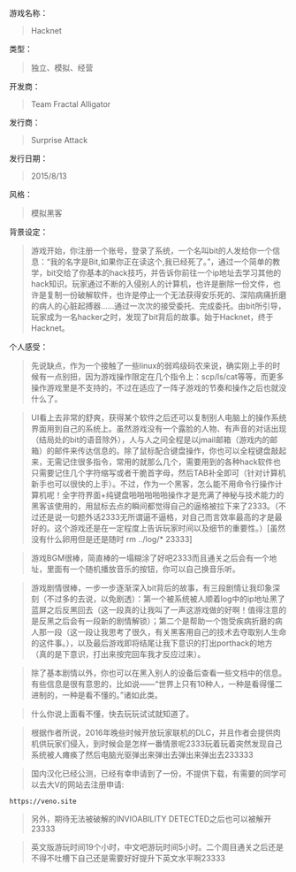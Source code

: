 游戏名称：
> Hacknet

类型：
>独立、模拟、经营

开发商：
>Team Fractal Alligator

发行商：
>Surprise Attack

发行日期：
>2015/8/13

风格：
>模拟黑客

背景设定：
>游戏开始，你注册一个账号，登录了系统，一个名叫bit的人发给你一个信息：“我的名字是Bit,如果你正在读这个,我已经死了。”，通过一个简单的教学，bit交给了你基本的hack技巧，并告诉你前往一个ip地址去学习其他的hack知识。玩家通过不断的入侵别人的计算机，也许是删除一份文件，也许是复制一份破解软件，也许是停止一个无法获得安乐死的、深陷病痛折磨的病人的心脏起搏器......通过一次次的接受委托、完成委托。由bit所引导，玩家成为一名hacker之时，发现了bit背后的故事。始于Hacknet，终于Hacknet。

个人感受：
>先说缺点，作为一个接触了一些linux的弱鸡级码农来说，确实刚上手的时候有一点别扭，因为游戏操作限定在几个指令上：scp/ls/cat等等，而更多操作游戏里是不支持的，不过在适应了一阵子游戏的节奏和操作之后也就没什么了。

>UI看上去非常的舒爽，获得某个软件之后还可以复制别人电脑上的操作系统界面用到自己的系统上。虽然游戏没有一个露脸的人物、有声音的对话出现（结局处的bit的语音除外），人与人之间全程是以jmail邮箱（游戏内的邮箱）的邮件来传达信息的。除了鼠标配合键盘操作，你也可以全程键盘敲起来，无需记住很多指令，常用的就那么几个，需要用到的各种hack软件也只需要记住几个字符缩写或者干脆首字母，然后TAB补全即可（针对计算机新手也可以很快的上手）。不过，作为一个黑客，怎么能不用命令行操作计算机呢！全字符界面+纯键盘啪啪啪啪啪操作才是充满了神秘与技术能力的黑客该使用的，用鼠标去点的瞬间都觉得自己的逼格被拉下来了2333。（不过还是说一句题外话2333无所谓逼不逼格，对自己而言效率最高的才是最好的。这个游戏还是在一定程度上告诉玩家时间以及细节的重要性。）[虽然没有什么卵用但是还是随时 rm ../log/*  23333]

>游戏BGM很棒，简直棒的一塌糊涂了好吧2333而且通关之后会有一个地址，里面有一个随机播放音乐的按钮，你可以自己换音乐听。

>游戏剧情很棒，一步一步逐渐深入bit背后的故事，有三段剧情让我印象深刻（不过多的去说，以免剧透）：第一个被系统被人顺着log中的ip地址黑了蓝屏之后反黑回去（这一段真的让我叫了一声这游戏做的好啊！值得注意的是反黑之后会有一段新的剧情解锁）；第二个是帮助一个饱受疾病折磨的病人那一段（这一段让我思考了很久，有关黑客用自己的技术去夺取别人生命的这件事。），以及最后游戏即将结尾让我下意识的打出porthack的地方（真的是下意识，打出来按完回车我才反应过来）。

>除了基本剧情以外，你也可以在黑入别人的设备后查看一些文档中的信息。有些信息是很有意思的，比如说——“世界上只有10种人，一种是看得懂二进制的，一种是看不懂的。”诸如此类。

>什么你说上面看不懂，快去玩玩试试就知道了。

>根据作者所说，2016年晚些时候开放玩家联机的DLC，并且作者会提供肉机供玩家们侵入，到时候会是怎样一番情景呢2333玩着玩着突然发现自己系统被人瘫痪了然后电脑光驱弹出来弹出去弹出来弹出去233333

>国内汉化已经公测，已经有幸申请到了一份，不提供下载，有需要的同学可以去大V的网站去注册申请:
```
https://veno.site
```

>另外，期待无法被破解的INVIOABILITY DETECTED之后也可以被解开23333

>英文版游玩时间19个小时，中文吧游玩时间5小时。二个周目通关之后还是不得不吐槽下自己还是需要好好提升下英文水平啊23333
